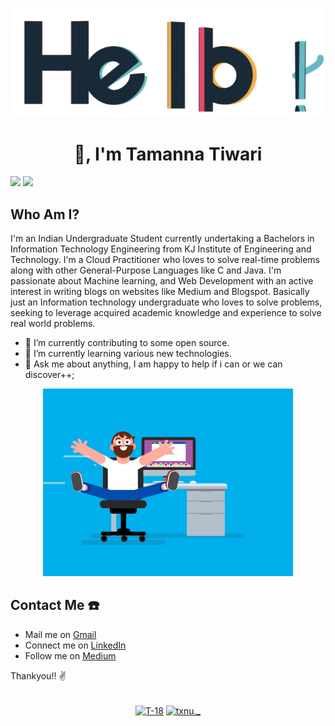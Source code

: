 <p align="center"> <img src="https://raw.githubusercontent.com/T-18/T-18/main/hello.gif" alt="hello" /> </p>
<h1 align="center">  👋, I'm Tamanna Tiwari </h1>
<!--
**T-18/T-18** is a ✨ _special_ ✨ repository because its `README.md` (this file) appears on your GitHub profile.-->
<!--
Here are some ideas to get you started: -->
<!--
- 🔭 I’m currently working on django framework by applying my learnings in a chat application. I am also contributing to some open source.
- 🌱 I’m currently learning Django
- 👯 I’m looking to collaborate on ...
- 🤔 I’m looking for help with ...
- 💬 Ask me about ...
- 📫 How to reach me: ...
- 😄 Pronouns: ...
- ⚡ Fun fact: ...   -->

![](https://visitor-badge.glitch.me/badge?page_id=T-18.T-18)
<a href=https://github.com/TesseractCoding/NeoAlgo>
   <img src=https://img.shields.io/badge/NeoAlgo-Contributor-brightgreen>
</a>

## Who Am I?

I'm an Indian Undergraduate Student currently undertaking a Bachelors in Information Technology Engineering from KJ Institute of Engineering and Technology. I'm a Cloud Practitioner who loves to solve real-time problems along with other General-Purpose Languages like C and Java. I'm passionate about Machine learning, and Web Development with an active interest in writing blogs on websites like Medium and Blogspot. Basically just an Information technology undergraduate who loves to solve problems, seeking to leverage acquired academic knowledge and experience to solve real world problems. 

- 🔭 I’m currently contributing to some open source.
- 🌱 I’m currently learning various new technologies.
- 💬 Ask me about anything, I am happy to help if i can or we can discover++; 

<p align="center"> <img src="https://raw.githubusercontent.com/T-18/T-18/main/coder.gif" alt="codergif" /> </p>

## Contact Me ☎️

* Mail me on [Gmail](href://tiwaritamanna018@gmail.com) 
* Connect me on [LinkedIn](https://linkedin.com/in/tamanna-tiwari)
* Follow me on  [Medium](https://t-18.medium.com)

Thankyou!! ✌️
<br />
<br />

<p align="center">
<a href="www.linkedin.com/in/tamanna-tiwari/" target="blank"><img align="center" src="https://cdn.jsdelivr.net/npm/simple-icons@3.0.1/icons/linkedin.svg" alt="T-18" height="30" width="30" /></a>
<a href="https://instagram.com/txnu._" target="blank"><img align="center" src="https://cdn.jsdelivr.net/npm/simple-icons@3.0.1/icons/instagram.svg" alt="txnu._" height="30" width="30" /></a>
</a>
</p>
